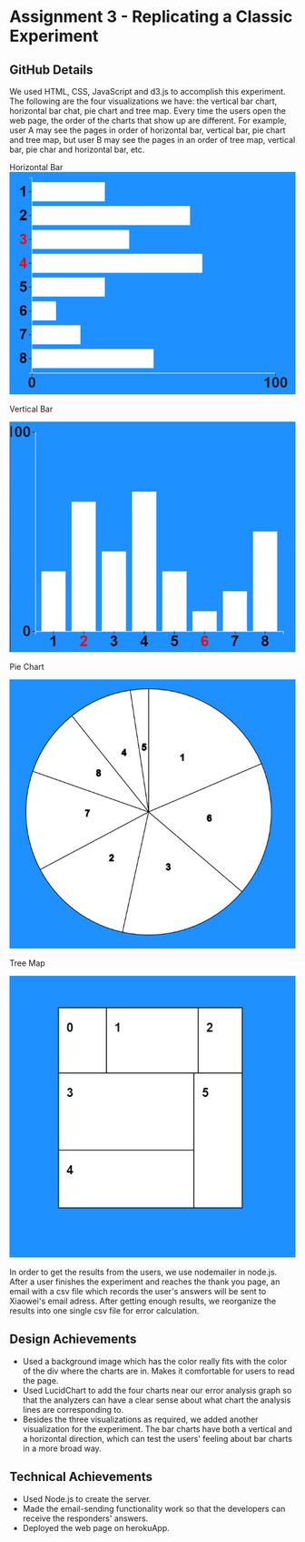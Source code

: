 Assignment 3 - Replicating a Classic Experiment  
===


GitHub Details
---
We used HTML, CSS, JavaScript and d3.js to accomplish this experiment. The following are the four visualizations we have: the vertical bar chart, horizontal bar chat, pie chart and tree map. Every time the users open the web page, the order of the charts that show up are different. For example, user A may see the pages in order of horizontal bar, vertical bar, pie chart and tree map, but user B may see the pages in an order of tree map, vertical bar, pie char and horizontal bar, etc. 


Horizontal Bar
![](img/bar_horizontal.png)

Vertical Bar

![](img/bar_vertical.png)


Pie Chart

![](img/pie_chart.png)


Tree Map

![](img/tree_map.png)

In order to get the results from the users, we use nodemailer in node.js. After a user finishes the experiment and reaches the thank you page, an email with a csv file which records the user's answers will be sent to Xiaowei's email adress. After getting enough results, we reorganize the results into one single csv file for error calculation.


## Design Achievements
- Used a background image which has the color really fits with the
color of the div where the charts are in. Makes it comfortable for
users to read the page.
- Used LucidChart to add the four charts near our error analysis
graph so that the analyzers can have a clear sense about what
chart the analysis lines are corresponding to.
- Besides the three visualizations as required, we added another
visualization for the experiment. The bar charts have both a vertical
and a horizontal direction, which can test the users' feeling
about bar charts in a more broad way.

## Technical Achievements
- Used Node.js to create the server.
- Made the email-sending functionality work so that the developers
can receive the responders' answers.
- Deployed the web page on herokuApp.
